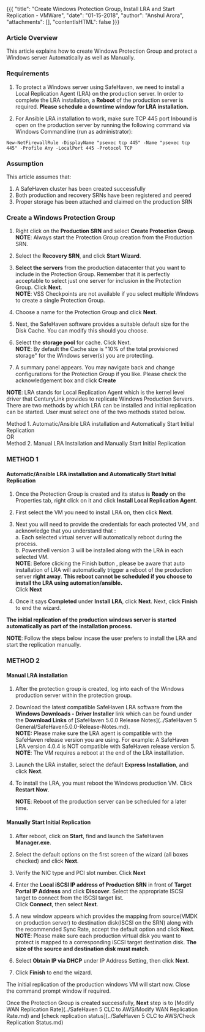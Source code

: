 {{{
  "title": "Create Windows Protection Group, Install LRA and Start Replication - VMWare",
  "date": "01-15-2018",
  "author": "Anshul Arora",
  "attachments": [],
  "contentIsHTML": false
}}}

### Article Overview
This article explains how to create Windows Protection Group and protect a Windows server Automatically as well as Manually.

### Requirements
1. To protect a Windows server using SafeHaven, we need to install a Local Replication Agent (LRA) on the production server. In order to complete the LRA installation, a **Reboot** of the production server is required. **Please schedule a downtime window for LRA installation.**

2. For Ansible LRA installation to work, make sure TCP 445 port Inbound is open on the production server by running the following command via Windows Commandline (run as administrator):
```
New-NetFirewallRule -DisplayName "psexec tcp 445" -Name "psexec tcp 445" -Profile Any -LocalPort 445 -Protocol TCP
```
### Assumption
This article assumes that:

1. A SafeHaven cluster has been created successfully
2. Both production and recovery SRNs have been registered and peered
3. Proper storage has been attached and claimed on the production SRN

### Create a Windows Protection Group
1. Right click on the **Production SRN** and select **Create Protection Group**.
**NOTE**: Always start the Protection Group creation from the Production SRN.

2. Select the **Recovery SRN**, and click **Start Wizard**.  

3. **Select the servers** from the production datacenter that you want to include in the Protection Group.  Remember that it is perfectly acceptable to select just one server for inclusion in the Protection Group. Click **Next**.  
**NOTE**: VSS Checkpoints are not available if you select multiple Windows to create a single Protection Group.

4. Choose a name for the Protection Group and click **Next**.

5. Next, the SafeHaven software provides a suitable default size for the Disk Cache. You can modify this should you choose.  

6. Select the **storage pool** for cache. Click Next.  
   **NOTE**: By default the Cache size is "10% of the total provisioned storage" for the Windows server(s) you are protecting.

7. A summary panel appears. You may navigate back and change configurations for the Protection Group if you like. Please check the acknowledgement box and click **Create**  

**NOTE**: LRA stands for Local Replication Agent which is the kernel level driver that CenturyLink provides to replicate Windows Production Servers. There are two methods by which LRA can be installed and initial replication can be started. User must select one of the two methods stated below.  

Method 1. Automatic/Ansible LRA installation and Automatically Start Initial Replication   
OR  
Method 2. Manual LRA Installation and Manually Start Initial Replication

### METHOD 1
#### Automatic/Ansible LRA installation and Automatically Start Initial Replication
1. Once the Protection Group is created and its status is **Ready** on the Properties tab, right click on it and click **Install Local Replication Agent**.
2. First select the VM you need to install LRA on, then click **Next**.
3. Next you will need to provide the credentials for each protected VM, and acknowledge that you understand that :  
    a. Each selected virtual server will automatically reboot during the process.  
    b. Powershell version 3 will be installed along with the LRA in each selected VM.  
    **NOTE**: Before clicking the Finish button , please be aware that auto installation of LRA will automatically trigger a reboot of the production server **right away**. **This reboot cannot be scheduled if you choose to install the LRA using automation/ansible.**  
    Click **Next**

4. Once it says **Completed** under **Install LRA**, click **Next**. Next, click **Finish** to end the wizard.

**The initial replication of the production windows server is started automatically as part of the installation process.**

**NOTE**: Follow the steps below incase the user prefers to install the LRA and start the replication manually.

### METHOD 2
#### Manual LRA installation
1. After the protection group is created, log into each of the Windows production server within the protection group.

2. Download the latest compatible SafeHaven LRA software from the **Windows Downloads - Driver Installer** link which can be found under the **Download Links** of [SafeHaven 5.0.0 Release Notes](../SafeHaven 5 General/SafeHaven5.0.0-Release-Notes.md).  
   **NOTE:** Please make sure the LRA agent is compatible with the SafeHaven release version you are using. For example: A SafeHaven LRA version 4.0.4 is NOT compatible with SafeHaven release version 5.  
   **NOTE**: The VM requires a reboot at the end of the LRA installlation.

3. Launch the LRA installer, select the default **Express Installation**, and click **Next**.

4. To install the LRA, you must reboot the Windows production VM. Click **Restart Now**.

   **NOTE**: Reboot of the production server can be scheduled for a later time.

#### Manually Start Initial Replication
1. After reboot, click on **Start**, find and launch the SafeHaven **Manager.exe**.

2. Select the default options on the first screen of the wizard (all boxes checked) and click **Next**.

3. Verify the NIC type and PCI slot number. Click **Next**

4. Enter the **Local iSCSI IP address of Production SRN** in front of **Target Portal IP Address** and click **Discover**. Select the appropriate ISCSI target to connect from the ISCSI target list.  
   Click **Connect**, then select **Next**.

5. A new window appears which provides the mapping from source(VMDK on production server) to destination disk(ISCSI on the SRN) along with the recommended Sync Rate, accept the default option and click **Next**.  
   **NOTE**: Please make sure each production virtual disk you want to protect is mapped to a corresponding iSCSI target destination disk. **The size of the source and destination disk must match**.

6. Select **Obtain IP via DHCP** under IP Address Setting, then click **Next**.

7. Click **Finish** to end the wizard.

The initial replication of the production windows VM will start now. Close the command prompt window if required.

Once the Protection Group is created successfully, **Next** step is to [Modify WAN Replication Rate](../SafeHaven 5 CLC to AWS/Modify WAN Replication Rate.md) and [check replication status](../SafeHaven 5 CLC to AWS/Check Replication Status.md)
